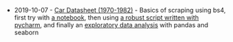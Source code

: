 - 2019-10-07 - [Car Datasheet (1970-1982)](https://github.com/obrunet/Web_Scraping_Projects/blob/master/2019-10-07-car_datasheet/auto_mpg.html) - Basics of scraping using bs4, first try with [a notebook](https://github.com/obrunet/Web_Scraping_Projects/blob/master/2019-10-07-car_datasheet/scraping%20data.ipynb), then using [a robust script written with pycharm](https://github.com/obrunet/Web_Scraping_Projects/blob/master/2019-10-07-car_datasheet/last_scraper_version.py), and finally an [exploratory data analysis](https://github.com/obrunet/Web_Scraping_Projects/blob/master/2019-10-07-car_datasheet/making_scraped_data_usable.ipynb) with pandas and seaborn
